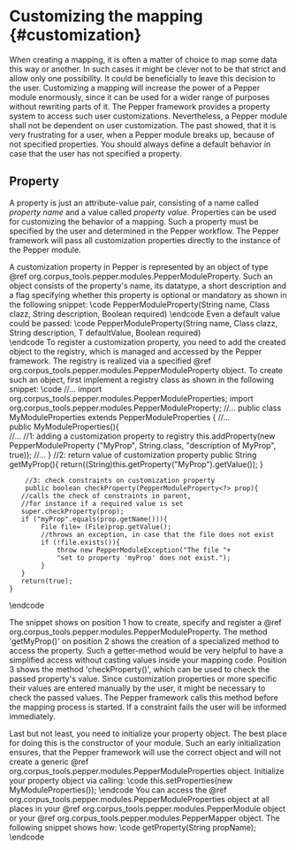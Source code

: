 Customizing the mapping {#customization}
=======================

When creating a mapping, it is often a matter of choice to map some data this way or another. In such cases it might be clever not to be that strict and allow only one possibility. It could be beneficially to leave this decision to the user. Customizing a mapping will increase the power of a Pepper module enormously, since it can be used for a wider range of purposes without rewriting parts of it. The Pepper framework provides a property system to access such user customizations. Nevertheless, a Pepper module shall not be dependent on user customization. The past showed, that it is very frustrating for a user, when a Pepper module breaks up, because of not specified properties. You should always define a default behavior in case that the user has not specified a property.

Property
--------

A property is just an attribute-value pair, consisting of a name called *property name* and a value called *property value*. Properties can be used for customizing the behavior of a mapping. Such a property must be specified by the user and determined in the Pepper workflow. The Pepper framework will pass all customization properties directly to the instance of the Pepper module.

A customization property in Pepper is represented by an object of type @ref org.corpus_tools.pepper.modules.PepperModuleProperty. Such an object consists of the property's name, its datatype, a short description and a flag specifying whether this property is optional or mandatory as shown in the following snippet:
\code
    PepperModuleProperty(String name, Class<T> clazz, String description, 
                         Boolean required)
\endcode
Even a default value could be passed:
\code
    PepperModuleProperty(String name, Class<T> clazz, String description,
                         T defaultValue, Boolean required)                
\endcode
To register a customization property, you need to add the created object to the registry, which is managed and accessed by the Pepper framework. The registry is realized via a specified @ref org.corpus_tools.pepper.modules.PepperModuleProperty object. To create such an object, first implement a registry class as shown in the following snippet:
\code
    //...
    import org.corpus_tools.pepper.modules.PepperModuleProperties;
    import org.corpus_tools.pepper.modules.PepperModuleProperty;
    //...
    public class MyModuleProperties extends PepperModuleProperties {
        //...            
        public MyModuleProperties(){  
           //...
           //1: adding a customization property to registry
           this.addProperty(new PepperModuleProperty<String>
               ("MyProp", String.class, "description of MyProp", true));
           //...
        }
        //2: return value of customization property
        public String getMyProp(){
            return((String)this.getProperty("MyProp").getValue());
        }
        
        //3: check constraints on customization property 
        public boolean checkProperty(PepperModuleProperty<?> prop){
       //calls the check of constraints in parent, 
       //for instance if a required value is set
       super.checkProperty(prop);
       if ("myProp".equals(prop.getName())){
            File file= (File)prop.getValue();
            //throws an exception, in case that the file does not exist
            if (!file.exists()){
                throw new PepperModuleException("The file "+
                "set to property 'myProp' does not exist.");
            }
       }
       return(true);
    }
\endcode                    

The snippet shows on position 1 how to create, specify and register a @ref org.corpus_tools.pepper.modules.PepperModuleProperty. The method 'getMyProp()' on position 2 shows the creation of a specialized method to access the property. Such a getter-method would be very helpful to have a simplified access without casting values inside your mapping code. Position 3 shows the method 'checkProperty()', which can be used to check the passed property's value. Since customization properties or more specific their values are entered manually by the user, it might be necessary to check the passed values. The Pepper framework calls this method before the mapping process is started. If a constraint fails the user will be informed immediately.

Last but not least, you need to initialize your property object. The best place for doing this is the constructor of your module. Such an early initialization ensures, that the Pepper framework will use the correct object and will not create a generic @ref org.corpus_tools.pepper.modules.PepperModuleProperties object. Initialize your property object via calling:
\code
    this.setProperties(new MyModuleProperties());
\endcode
You can access the @ref org.corpus_tools.pepper.modules.PepperModuleProperties object at all places in your @ref org.corpus_tools.pepper.modules.PepperModule object or your @ref org.corpus_tools.pepper.modules.PepperMapper object. The following snippet shows how:
\code
    getProperty(String propName);
\endcode